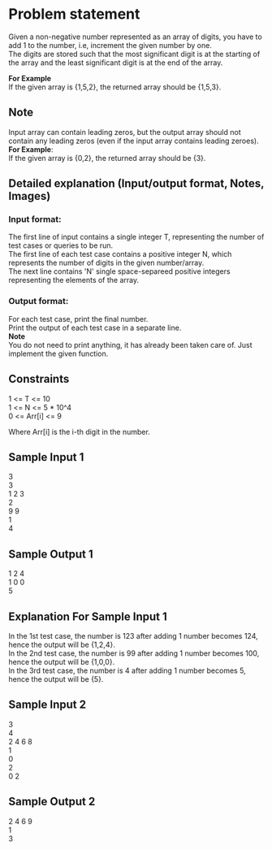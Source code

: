 # Problem statement
Given a non-negative number represented as an array of digits, you have to add 1 to the number, i.e, increment the given number by one.  
The digits are stored such that the most significant digit is at the starting of the array and the least significant digit is at the end of the array.  

**For Example**  
If the given array is {1,5,2}, the returned array should be {1,5,3}.  

## Note 
Input array can contain leading zeros, but the output array should not contain any leading zeros (even if the input array contains leading zeroes).  
**For Example**:  
If the given array is {0,2}, the returned array should be {3}.

## Detailed explanation (Input/output format, Notes, Images)
### Input format:
The first line of input contains a single integer T, representing the number of test cases or queries to be run.  
The first line of each test case contains a positive integer N, which represents the number of digits in the given number/array.  
The next line contains 'N' single space-separeed positive integers representing the elements of the array.
### Output format:
For each test case, print the final number.  
Print the output of each test case in a separate line.  
**Note**  
You do not need to print anything, it has already been taken care of. Just implement the given function.

## Constraints
1 <= T <= 10  
1 <= N <= 5 * 10^4  
0 <= Arr[i] <= 9  

Where Arr[i] is the i-th digit in the number.

## Sample Input 1
3  
3  
1 2 3  
2  
9 9  
1  
4
## Sample Output 1
1 2 4  
1 0 0  
5  
## Explanation For Sample Input 1
In the 1st test case, the number is 123 after adding 1 number becomes 124, hence the output will be {1,2,4}.  
In the 2nd test case, the number is 99 after adding 1 number becomes 100, hence the output will be {1,0,0}.  
In the 3rd test case, the number is 4 after adding 1 number becomes 5, hence the output will be {5}.  

## Sample Input 2
3  
4  
2 4 6 8   
1  
0  
2  
0 2  
## Sample Output 2
2 4 6 9  
1  
3  
